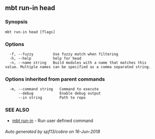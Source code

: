 ## mbt run-in head



### Synopsis




```
mbt run-in head [flags]
```

### Options

```
  -f, --fuzzy         Use fuzzy match when filtering
  -h, --help          help for head
  -n, --name string   Build modules with a name that matches this value. Multiple names can be specified as a comma separated string.
```

### Options inherited from parent commands

```
  -m, --command string   Command to execute
      --debug            Enable debug output
      --in string        Path to repo
```

### SEE ALSO
* [mbt run-in](mbt_run-in.md)	 - Run user defined command

###### Auto generated by spf13/cobra on 16-Jun-2018
